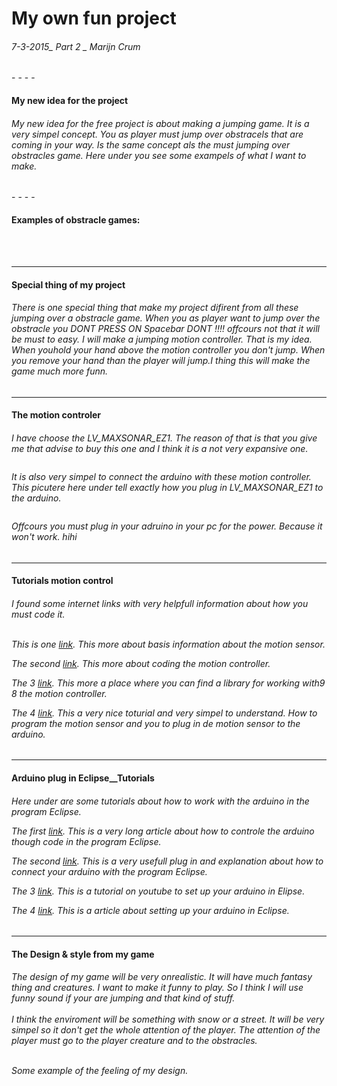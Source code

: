 <h1> My own fun project </h1>  
<h6> 7-3-2015_ Part 2 _ Marijn Crum </h6>
- - - -



#### My new idea for the project ####
<h6> My new idea for the free project is about making a jumping game. It is a very simpel concept. You as player must jump over obstracels that are coming in your way. Is the same concept als the must jumping over obstracles game. Here under you see some exampels of what I want to make.</h6>
- - - -

#### Examples of obstracle games: ####
<h6>
<a href="" rel="some text"><img src=http://www.trendalways.com/wp-content/uploads/2015/01/Untitled-14.jpg alt="" /></a>


<a href="" rel="some tesdf"><img src=http://a5.mzstatic.com/us/r1000/086/Purple/ec/5d/e1/mzl.mdfydhdp.320x480-75.jpg alt="" /></a> 
</h6>

- - - -

#### Special thing of my project  ####

<h6> There is one special thing that make my project difirent from all these jumping over a obstracle game. When you as player want to jump over the obstracle you <i>  DONT PRESS ON Spacebar DONT !!!!</i> offcours not that it will be must to easy. I will make a jumping motion controller. That is my idea. When youhold your hand above the motion controller you don't jump. When you remove your hand than the player will jump.I thing this will make the game much more funn.
</h6>


- - - -
#### The motion controler
<h6>
I have choose the LV_MAXSONAR_EZ1. The reason of that is that you give me that advise to buy this one and I think it is a not very expansive one. 
<br>

<a href="" rel="some text"><img src=http://www.thanksbuyer.com/image/cache/data/sku-24929-0-156x122.jpg alt=""  /></a>
<br> 

It is also very simpel to connect the arduino with these motion controller. This picutere here under tell exactly how you plug in LV_MAXSONAR_EZ1 to the arduino. <br> 

<a href="" rel="some text"><img src=http://alcs.ch/wp-content/uploads/2012/01/LV-EZ0.png alt=""  /></a>
<br>

Offcours you must plug in your adruino in your pc for the power. Because it won't work. hihi

</h6> 



- - - -

#### Tutorials motion control ####

<h6>
I found some internet links with very helpfull information about how you must code it. 
<br><br>

This is one 
<a href="http://www.maxbotix.com/articles/085-pt2.htm#coding" rel="some text"> link</a>. This more about basis information about the motion sensor.
<br>

The second  <a href="http://playground.arduino.cc/Main/MaxSonar" rel="some text"> link</a>. This more about coding the motion controller.
<br>

The 3  <a href="https://github.com/Diaoul/arduino-Maxbotix"> link</a>. This more a place where you can find a library for working with9 8 the motion controller.
<br>

The 4  <a href="http://www.instructables.com/id/Getting-started-with-the-Maxbotix-sonar-sensor-q/#step4"> link</a>. This a very nice toturial and very simpel to understand. How to program the motion sensor and you to plug in de motion sensor to the arduino.
</h6>

- - - -

#### Arduino plug in Eclipse__Tutorials ####

<h6> Here under are some tutorials about how to work with the arduino in the program Eclipse.
<br> 

The first  <a href="http://playground.arduino.cc/Code/Eclipse" rel="some text"> link</a>. This is a very long article about how to controle the arduino though code in the program Eclipse.<br>

The second  <a href="https://github.com/jantje/arduino-eclipse-plugin" rel="some text"> link</a>. This is a very usefull plug in and explanation about how to connect your arduino with the program Eclipse.<br>

The 3   <a href="https://github.com/jantje/arduino-eclipse-plugin" rel="some text"> link</a>. This is a tutorial on youtube to set up your arduino in Elipse.<br>

The 4   <a href="http://horrorcoding.altervista.org/arduino-development-with-eclipse-a-step-by-step-tutorial-to-the-basic-setup/" rel="some text"> link</a>. This is a article about setting up your arduino in Eclipse.<br>
</h6>

- - - -

#### The Design & style from my game ####

<h6>
The design of my game will be very onrealistic. It will have much fantasy thing and creatures. I want to make it funny to play. So I think I will use funny sound if your are jumping and that kind of stuff. 
<br> <br>
I think the enviroment will be something with snow or a street. It will be very simpel so it don't get the whole attention of the player. The attention of the player must go to the player creature and to the obstracles. 
<br> <br>

Some example of the feeling of my design.
<a href="" rel="some text"><img src="Afbeeldingen//1.jpg" alt="" /></a>
<br>

<a href="" rel="some text"><img src="Afbeeldingen//2.png" alt="" /></a>
<br>

<a href="" rel="some text"><img src="Afbeeldingen//3.jpg" alt="" /></a>

<br>
<a href="" rel="some text"><img src="Afbeeldingen//4.jpg" alt="" /></a>

<br>
<a href="" rel="some text"><img src="Afbeeldingen//5.jpg" alt="" /></a>

<br>
<a href="" rel="some text"><img src="Afbeeldingen//6.png" alt="" /></a>

<br>
<a href="" rel="some text"><img src="Afbeeldingen//7.jpg" alt="" /></a>

</h6>
